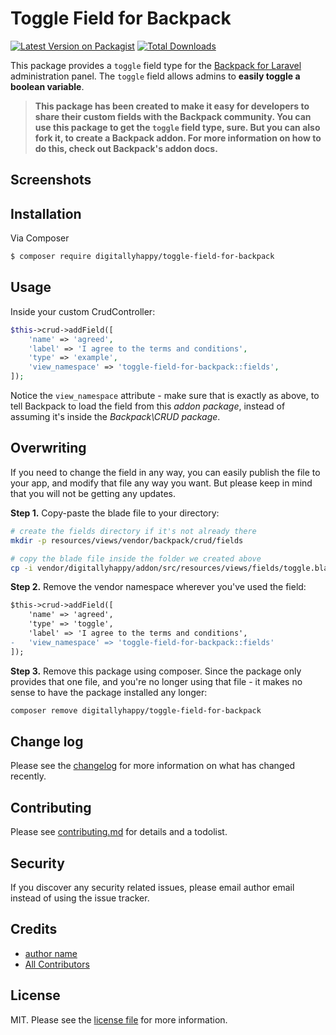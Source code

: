 # Toggle Field for Backpack

[![Latest Version on Packagist][ico-version]][link-packagist]
[![Total Downloads][ico-downloads]][link-downloads]

This package provides a ```toggle``` field type for the [Backpack for Laravel](https://backpackforlaravel.com/) administration panel. The ```toggle``` field allows admins to **easily toggle a boolean variable**.

> **This package has been created to make it easy for developers to share their custom fields with the Backpack community. You can use this package to get the ```toggle``` field type, sure. But you can also fork it, to create a Backpack addon. For more information on how to do this, check out Backpack's addon docs.**

## Screenshots

## Installation

Via Composer

``` bash
$ composer require digitallyhappy/toggle-field-for-backpack
```

## Usage

Inside your custom CrudController:

```php
$this->crud->addField([
    'name' => 'agreed',
    'label' => 'I agree to the terms and conditions',
    'type' => 'example',
    'view_namespace' => 'toggle-field-for-backpack::fields',
]);
```

Notice the ```view_namespace``` attribute - make sure that is exactly as above, to tell Backpack to load the field from this _addon package_, instead of assuming it's inside the _Backpack\CRUD package_.


## Overwriting

If you need to change the field in any way, you can easily publish the file to your app, and modify that file any way you want. But please keep in mind that you will not be getting any updates.

**Step 1.** Copy-paste the blade file to your directory:
```bash
# create the fields directory if it's not already there
mkdir -p resources/views/vendor/backpack/crud/fields

# copy the blade file inside the folder we created above
cp -i vendor/digitallyhappy/addon/src/resources/views/fields/toggle.blade.php resources/views/vendor/backpack/crud/fields/toggle.blade.php
```

**Step 2.** Remove the vendor namespace wherever you've used the field:
```diff
$this->crud->addField([
    'name' => 'agreed',
    'type' => 'toggle',
    'label' => 'I agree to the terms and conditions',
-   'view_namespace' => 'toggle-field-for-backpack::fields'
]);
```

**Step 3.** Remove this package using composer. Since the package only provides that one file, and you're no longer using that file - it makes no sense to have the package installed any longer:
```bash
composer remove digitallyhappy/toggle-field-for-backpack
```


## Change log

Please see the [changelog](changelog.md) for more information on what has changed recently.

## Contributing

Please see [contributing.md](contributing.md) for details and a todolist.

## Security

If you discover any security related issues, please email author email instead of using the issue tracker.

## Credits

- [author name][link-author]
- [All Contributors][link-contributors]

## License

MIT. Please see the [license file](license.md) for more information.

[ico-version]: https://img.shields.io/packagist/v/digitallyhappy/toggle-field-for-backpack.svg?style=flat-square
[ico-downloads]: https://img.shields.io/packagist/dt/digitallyhappy/toggle-field-for-backpack.svg?style=flat-square

[link-packagist]: https://packagist.org/packages/digitallyhappy/toggle-field-for-backpack
[link-downloads]: https://packagist.org/packages/digitallyhappy/toggle-field-for-backpack
[link-author]: https://github.com/digitallyhappy
[link-contributors]: ../../contributors
